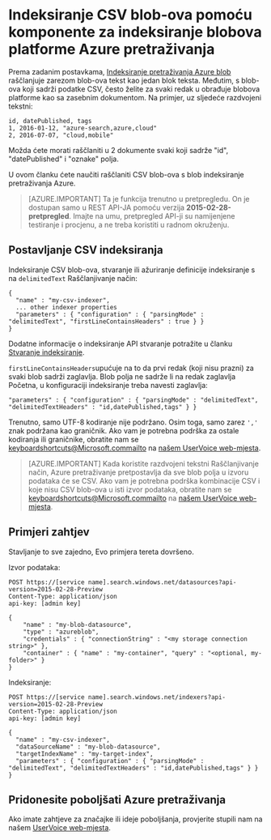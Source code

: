 <properties
pageTitle="Indeksiranje CSV blob-ova pomoću komponente za indeksiranje blobova platforme Azure pretraživanje | Microsoft Azure"
description="Saznajte kako indeksirati CSV blob-ova pomoću pretraživanja Azure"
services="search"
documentationCenter=""
authors="chaosrealm"
manager="pablocas"
editor="" />

<tags
ms.service="search"
ms.devlang="rest-api"
ms.workload="search" ms.topic="article"  
ms.tgt_pltfrm="na"
ms.date="07/12/2016"
ms.author="eugenesh" />

# <a name="indexing-csv-blobs-with-azure-search-blob-indexer"></a>Indeksiranje CSV blob-ova pomoću komponente za indeksiranje blobova platforme Azure pretraživanja 

Prema zadanim postavkama, [Indeksiranje pretraživanja Azure blob](search-howto-indexing-azure-blob-storage.md) raščlanjuje zarezom blob-ova tekst kao jedan blok teksta. Međutim, s blob-ova koji sadrži podatke CSV, često želite za svaki redak u obrađuje blobova platforme kao sa zasebnim dokumentom. Na primjer, uz sljedeće razdvojeni tekstni: 

    id, datePublished, tags
    1, 2016-01-12, "azure-search,azure,cloud" 
    2, 2016-07-07, "cloud,mobile" 

Možda ćete morati raščlaniti u 2 dokumente svaki koji sadrže "id", "datePublished" i "oznake" polja.

U ovom članku ćete naučiti raščlaniti CSV blob-ova s blob indeksiranje pretraživanja Azure. 

> [AZURE.IMPORTANT] Ta je funkcija trenutno u pretpregledu. On je dostupan samo u REST API-JA pomoću verzija **2015-02-28-pretpregled**. Imajte na umu, pretpregled API-ji su namijenjene testiranje i procjenu, a ne treba koristiti u radnom okruženju. 

## <a name="setting-up-csv-indexing"></a>Postavljanje CSV indeksiranja

Indeksiranje CSV blob-ova, stvaranje ili ažuriranje definicije indeksiranje s na `delimitedText` Raščlanjivanje način:  

    {
      "name" : "my-csv-indexer",
      ... other indexer properties
      "parameters" : { "configuration" : { "parsingMode" : "delimitedText", "firstLineContainsHeaders" : true } }
    }

Dodatne informacije o indeksiranje API stvaranje potražite u članku [Stvaranje indeksiranje](search-api-indexers-2015-02-28-preview.md#create-indexer).

`firstLineContainsHeaders`upućuje na to da prvi redak (koji nisu prazni) za svaki blob sadrži zaglavlja.
Blob polja ne sadrže li na redak zaglavlja Početna, u konfiguraciji indeksiranje treba navesti zaglavlja: 

    "parameters" : { "configuration" : { "parsingMode" : "delimitedText", "delimitedTextHeaders" : "id,datePublished,tags" } } 

Trenutno, samo UTF-8 kodiranje nije podržano. Osim toga, samo zarez `','` znak podržana kao graničnik. Ako vam je potrebna podrška za ostale kodiranja ili graničnike, obratite nam se keyboardshortcuts@Microsoft.commailto na [našem UserVoice web-mjesta](https://feedback.azure.com/forums/263029-azure-search).

> [AZURE.IMPORTANT] Kada koristite razdvojeni tekstni Raščlanjivanje način, Azure pretraživanje pretpostavlja da sve blob polja u izvoru podataka će se CSV. Ako vam je potrebna podrška kombinacije CSV i koje nisu CSV blob-ova u isti izvor podataka, obratite nam se keyboardshortcuts@Microsoft.commailto na [našem UserVoice web-mjesta](https://feedback.azure.com/forums/263029-azure-search).

## <a name="request-examples"></a>Primjeri zahtjev

Stavljanje to sve zajedno, Evo primjera tereta dovršeno. 

Izvor podataka: 

    POST https://[service name].search.windows.net/datasources?api-version=2015-02-28-Preview
    Content-Type: application/json
    api-key: [admin key]

    {
        "name" : "my-blob-datasource",
        "type" : "azureblob",
        "credentials" : { "connectionString" : "<my storage connection string>" },
        "container" : { "name" : "my-container", "query" : "<optional, my-folder>" }
    }   

Indeksiranje:

    POST https://[service name].search.windows.net/indexers?api-version=2015-02-28-Preview
    Content-Type: application/json
    api-key: [admin key]

    {
      "name" : "my-csv-indexer",
      "dataSourceName" : "my-blob-datasource",
      "targetIndexName" : "my-target-index",
      "parameters" : { "configuration" : { "parsingMode" : "delimitedText", "delimitedTextHeaders" : "id,datePublished,tags" } }
    }

## <a name="help-us-make-azure-search-better"></a>Pridonesite poboljšati Azure pretraživanja

Ako imate zahtjeve za značajke ili ideje poboljšanja, provjerite stupili nam na našem [UserVoice web-mjesta](https://feedback.azure.com/forums/263029-azure-search/).